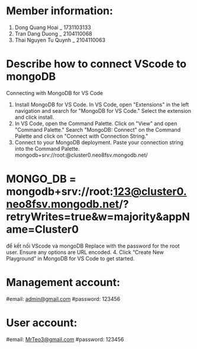 # Member information:
1. Dong Quang Hoai _ 1731103133
2. Tran Dang Duong _ 2104110068
3. Thai Nguyen Tu Quynh _ 2104110063

# Describe how to connect VScode to mongoDB
Connecting with MongoDB for VS Code
1. Install MongoDB for VS Code.
In VS Code, open "Extensions" in the left navigation and search for "MongoDB for VS Code." Select the extension and click install.
2. In VS Code, open the Command Palette.
Click on "View" and open "Command Palette."
Search "MongoDB: Connect" on the Command Palette and click on "Connect with Connection String."
3. Connect to your MongoDB deployment.
Paste your connection string into the Command Palette.
mongodb+srv://root:<password>@cluster0.neo8fsv.mongodb.net/
# MONGO_DB = mongodb+srv://root:123@cluster0.neo8fsv.mongodb.net/?retryWrites=true&w=majority&appName=Cluster0
để kết nối VScode và mongoDB
Replace <password> with the password for the root user. Ensure any options are URL encoded. 
4. Click “Create New Playground” in MongoDB for VS Code to get started.

# Management account:
#email: admin@gmail.com
#password: 123456

# User account:
#email: MrTeo3@gmail.com
#password: 123456

